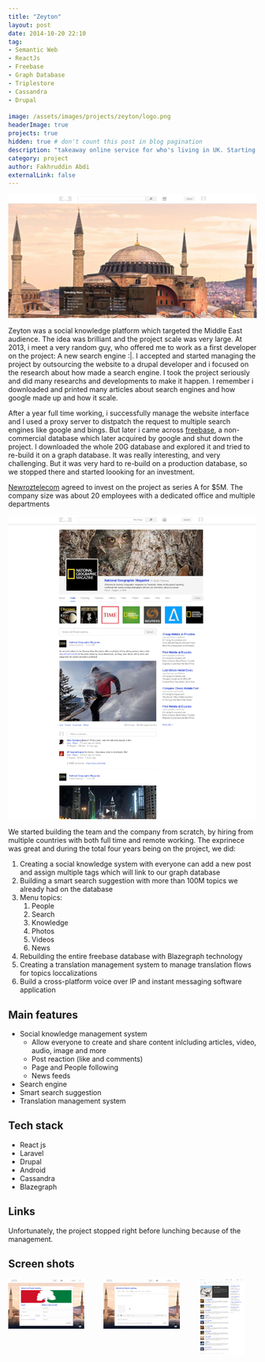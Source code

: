 ```yaml
---
title: "Zeyton"
layout: post
date: 2014-10-20 22:10
tag: 
- Semantic Web
- ReactJs
- Freebase
- Graph Database
- Triplestore
- Cassandra
- Drupal

image: /assets/images/projects/zeyton/logo.png
headerImage: true
projects: true
hidden: true # don't count this post in blog pagination
description: "takeaway online service for who's living in UK. Starting from leeds city"
category: project
author: Fakhruddin Abdi
externalLink: false
---
```


![Screenshot](/assets/images/projects/zeyton/home.jpg)

Zeyton was a social knowledge platform which targeted the Middle East audience. The idea was brilliant and the project scale was very large. 
At 2013, i meet a very random guy, who offered me to work as a first developer on the project: A new search engine :|.
I accepted and started managing the project by outsourcing the website to a drupal developer and i focused on the research about how made a search engine.
I took the project seriously and did many researchs and developments to make it happen. I remember i downloaded and printed many articles about search engines and how google made up and how it scale.

After a year full time working, i successfully manage the website interface and I used a proxy server to distpatch the request to multiple search engines like google and bings.
But later i came across [freebase](https://en.wikipedia.org/wiki/Freebase_(database)), a  non-commercial database which later acquired by google and shut down the project.
I downloaded the whole 20G database and explored it and tried to re-build it on a graph database.
It was really interesting, and very challenging. But it was very hard to re-build on a production database, so we stopped there and started loooking for an investment.

[Newroztelecom](https://www.newroztelecom.com/) agreed to invest on the project as series A for $5M.
The company size was about 20 employees with a dedicated office and multiple departments

![Screenshot](/assets/images/projects/zeyton/page.jpg)

We started building the team and the company from scratch, by hiring from multiple countries with both full time and remote working.
The exprinece was great and during the total four years being on the project, we did:
1. Creating a social knowledge system with everyone can add a new post and assign multiple tags which will link to our graph database
2. Building a smart search suggestion with more than 100M topics we already had on the database
3. Menu topics:
   1. People
   2. Search
   3. Knowledge
   4. Photos
   5. Videos
   6. News
4. Rebuilding the entire freebase database with Blazegraph technology
5. Creating a translation management system to manage translation flows for topics loccalizations
6. Build a cross-platform voice over IP and instant messaging software application
  


## Main features
- Social knowledge management system
  - Allow everyone to create and share content inlcluding articles, video, audio, image and more
  - Post reaction (like and comments)
  - Page and People following
  - News feeds
- Search engine
- Smart search suggestion
- Translation management system

## Tech stack
- React js
- Laravel
- Drupal
- Android
- Cassandra
- Blazegraph

## Links
Unfortunately, the project stopped right before lunching because of the management.


## Screen shots
<div style="display: flex; justify-content: space-between">
	<a href="/assets/images/projects/zeyton/sign.jpg" width="100" target="_blank">
		<img style="width: 80%" src="/assets/images/projects/zeyton/sign.jpg" />
	</a>
	<a href="/assets/images/projects/zeyton/upload.jpg" width="100" target="_blank">
		<img  style="width: 80%" src="/assets/images/projects/zeyton/upload.jpg" />
	</a>	
	<a href="/assets/images/projects/zeyton/article.jpg" width="100"  target="_blank">
		<img  style="width: 80%" src="/assets/images/projects/zeyton/article.jpg"/>
	</a>
</div>
